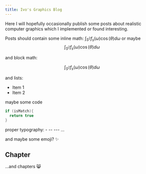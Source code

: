 ```yaml
---
title: Ivo's Graphics Blog
---
```


Here I will hopefully occasionally publish some posts about realistic computer graphics which I implemented or found interesting.



Posts should contain some inline math: $\int_{S^2}f_s(\omega)\cos(\theta)d\omega$ or maybe $$\int_{S^2}f_s(\omega)\cos(\theta)d\omega$$

and block math:

$$
\int_{S^2}f_s(\omega)\cos(\theta)d\omega
$$

and lists:

* Item 1
* Item 2

maybe some code

```c++
if (isMatch){
  return true
}
```

proper typography: - -- --- ...

and maybe some emoji? :sparkles:

## Chapter

...and chapters :smile_cat:
